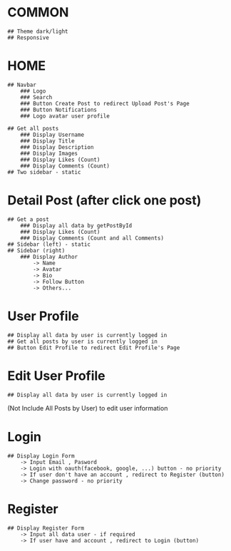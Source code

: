 # COMMON
    ## Theme dark/light
    ## Responsive

# HOME
    ## Navbar
        ### Logo
        ### Search
        ### Button Create Post to redirect Upload Post's Page
        ### Button Notifications
        ### Logo avatar user profile
        
    ## Get all posts
        ### Display Username
        ### Display Title
        ### Display Description
        ### Display Images
        ### Display Likes (Count)
        ### Display Comments (Count)
    ## Two sidebar - static

# Detail Post (after click one post)
    ## Get a post
        ### Display all data by getPostById
        ### Display Likes (Count)
        ### Display Comments (Count and all Comments)
    ## Sidebar (left) - static
    ## Sidebar (right)
        ### Display Author 
            -> Name
            -> Avatar
            -> Bio
            -> Follow Button
            -> Others...

# User Profile 
    ## Display all data by user is currently logged in
    ## Get all posts by user is currently logged in
    ## Button Edit Profile to redirect Edit Profile's Page

# Edit User Profile
    ## Display all data by user is currently logged in
(Not Include All Posts by User) to edit user information

# Login 
    ## Display Login Form
        -> Input Email , Pasword
        -> Login with oauth(facebook, google, ...) button - no priority
        -> If user don't have an account , redirect to Register (button)
        -> Change password - no priority

# Register
    ## Display Register Form
        -> Input all data user - if required
        -> If user have and account , redirect to Login (button)

    




